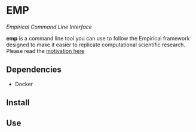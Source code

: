 
# EMP

_Empirical Command Line Interface_

**emp** is a command line tool you can use to follow the Empirical framework designed
to make it easier to replicate computational scientific research.
Please read the [motivation here](https://empirical-inc.github.io/emp)

## Dependencies
- Docker

## Install


## Use
